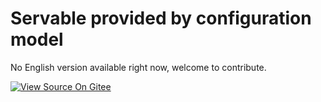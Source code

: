 # Servable provided by configuration model

No English version available right now, welcome to contribute.

[![View Source On Gitee](_static/logo_source.png)](https://gitee.com/mindspore/docs/blob/r1.1/tutorials/inference/source_en/serving_model.md)

